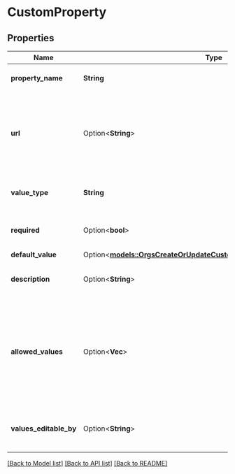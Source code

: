 # CustomProperty

## Properties

Name | Type | Description | Notes
------------ | ------------- | ------------- | -------------
**property_name** | **String** | The name of the property | 
**url** | Option<**String**> | The URL that can be used to fetch, update, or delete info about this property via the API. | [optional]
**value_type** | **String** | The type of the value for the property | 
**required** | Option<**bool**> | Whether the property is required. | [optional]
**default_value** | Option<[**models::OrgsCreateOrUpdateCustomPropertyRequestDefaultValue**](orgs_create_or_update_custom_property_request_default_value.md)> |  | [optional]
**description** | Option<**String**> | Short description of the property | [optional]
**allowed_values** | Option<**Vec<String>**> | An ordered list of the allowed values of the property. The property can have up to 200 allowed values. | [optional]
**values_editable_by** | Option<**String**> | Who can edit the values of the property | [optional]

[[Back to Model list]](../README.md#documentation-for-models) [[Back to API list]](../README.md#documentation-for-api-endpoints) [[Back to README]](../README.md)


